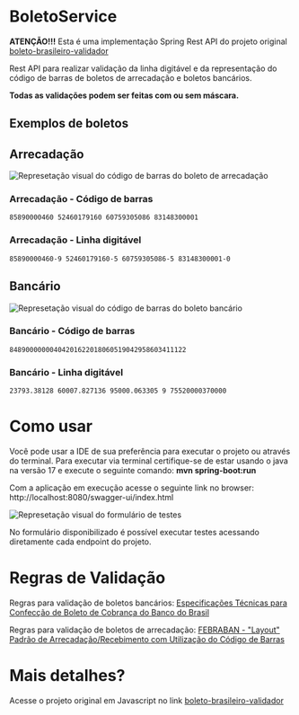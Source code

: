 # BoletoService

**ATENÇÃO!!!** Esta é uma implementação Spring Rest API do projeto original [boleto-brasileiro-validador](https://github.com/mcrvaz/boleto-brasileiro-validator/tree/master) 

Rest API para realizar validação da linha digitável e da representação do código de barras de boletos de arrecadação e boletos bancários. 

**Todas as validações podem ser feitas com ou sem máscara.**

## Exemplos de boletos

## Arrecadação
![Represetação visual do código de barras do boleto de arrecadação](https://i.imgur.com/AQmEn0S.png)
### Arrecadação - Código de barras
    85890000460 52460179160 60759305086 83148300001
### Arrecadação - Linha digitável
    85890000460-9 52460179160-5 60759305086-5 83148300001-0

## Bancário
![Represetação visual do código de barras do boleto bancário](https://i.imgur.com/FfCdC1Y.png)
### Bancário - Código de barras
    84890000000404201622018060519042958603411122
### Bancário - Linha digitável
    23793.38128 60007.827136 95000.063305 9 75520000370000

# Como usar

Você pode usar a IDE de sua preferência para executar o projeto ou através do terminal. Para executar via terminal certifique-se de estar usando o java na versão 17 e execute o seguinte comando: **mvn spring-boot:run** 

Com a aplicação em execução acesse o seguinte link no browser: http://localhost:8080/swagger-ui/index.html

![Represetação visual do formulário de testes](https://i.imgur.com/RWbcT2Q.jpg)

No formulário disponibilizado é possível executar testes acessando diretamente cada endpoint do projeto.

# Regras de Validação
Regras para validação de boletos bancários: [Especificações Técnicas
para Confecção de Boleto de Cobrança
do Banco do Brasil](http://www.bb.com.br/docs/pub/emp/empl/dwn/Doc5175Bloqueto.pdf)

Regras para validação de boletos de arrecadação: [FEBRABAN - "Layout" Padrão de Arrecadação/Recebimento
com Utilização do Código de Barras](https://cmsarquivos.febraban.org.br/Arquivos/documentos/PDF/Layout%20-%20C%C3%B3digo%20de%20Barras%20ATUALIZADO.pdf)

# Mais detalhes?

Acesse o projeto original em Javascript no link [boleto-brasileiro-validador](https://github.com/mcrvaz/boleto-brasileiro-validator/tree/master) 
